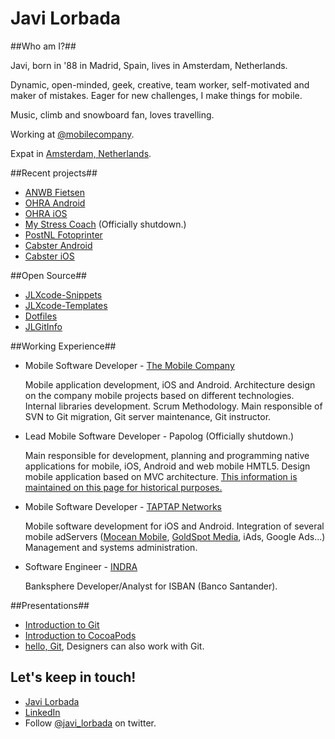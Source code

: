 Javi Lorbada
======================

##Who am I?##

Javi, born in '88 in Madrid, Spain, lives in Amsterdam, Netherlands.

Dynamic, open-minded, geek, creative, team worker, self-motivated and maker of mistakes. Eager for new challenges, I make things for mobile.

Music, climb and snowboard fan, loves travelling.

Working at [@mobilecompany](https://twitter.com/mobilecompany).

Expat in [Amsterdam, Netherlands](http://goo.gl/maps/8uLZ4).

##Recent projects##

- [ANWB Fietsen](https://itunes.apple.com/nl/app/anwb-fietsen/id652049119?mt=8)
- [OHRA Android](https://play.google.com/store/apps/details?id=nl.ohra.android)
- [OHRA iOS](https://itunes.apple.com/nl/app/ohra/id621240801?l=en&mt=8)
- [My Stress Coach](https://itunes.apple.com/gb/app/my-stress-coach/id561897282?mt=8) (Officially shutdown.)
- [PostNL Fotoprinter](https://itunes.apple.com/nl/app/fotoprinter-van-postnl/id550124657?mt=8)
- [Cabster Android](https://play.google.com/store/apps/details?id=com.connexxion.cabster)
- [Cabster iOS](https://itunes.apple.com/nl/app/cabster-taxi/id529830927?ls=1)

##Open Source##

- [JLXcode-Snippets](https://github.com/JaviLorbada/JLXcode-Snippets)
- [JLXcode-Templates](https://github.com/JaviLorbada/JLXcode-Templates)
- [Dotfiles](https://github.com/JaviLorbada/dotfiles)
- [JLGitInfo](https://github.com/JaviLorbada/JLGitInfo)

##Working Experience##

- Mobile Software Developer - [The Mobile Company](http://themobilecompany.com/)

    Mobile application development, iOS and Android.
    Architecture design on the company mobile projects based on different technologies. Internal libraries development. Scrum Methodology. Main responsible of SVN to Git migration, Git server maintenance, Git instructor.

- Lead Mobile Software Developer - Papolog (Officially shutdown.)

    Main responsible for development, planning and programming native applications for mobile, iOS, Android and web mobile HMTL5. Design mobile application based on MVC architecture. 
    [This information is maintained on this page for historical purposes.](http://www.148apps.com/app/499293125)

- Mobile Software Developer - [TAPTAP Networks](http://taptapnetworks.com/)

    Mobile software development for iOS and Android. Integration of several mobile adServers ([Mocean Mobile](http://www.moceanmobile.com/), [GoldSpot Media](http://www.goldspotmedia.com/), iAds, Google Ads...) Management and systems administration.

- Software Engineer - [INDRA](http://www.indracompany.com/en)

    Banksphere Developer/Analyst for ISBAN (Banco Santander).
    
##Presentations##

- [Introduction to Git](https://speakerdeck.com/javilorbada/introduction-to-git)
- [Introduction to CocoaPods](https://speakerdeck.com/javilorbada/introduction-to-cocoapods)
- [hello, Git](https://speakerdeck.com/javilorbada/hello-git), Designers can also work with Git.

## Let's keep in touch! ##

- [Javi Lorbada](mailto:javugi@gmail.com) 
- [LinkedIn](http://www.linkedin.com/in/javierlorbada/en)
- Follow [@javi_lorbada](https://twitter.com/javi_lorbada) on twitter.

